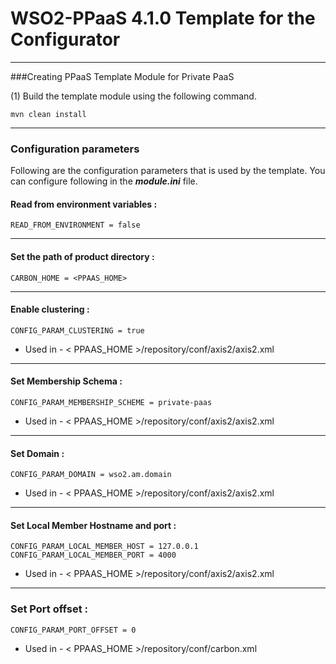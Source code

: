 # WSO2-PPaaS 4.1.0 Template for the Configurator
---


###Creating PPaaS Template Module for Private PaaS

(1) Build the template module using the following command.

```
mvn clean install
```

---
### Configuration parameters
Following are the configuration parameters that is used by the template.
You can configure following in the ***module.ini*** file.

#### Read from environment variables :


    READ_FROM_ENVIRONMENT = false
 

-------------------------------------------------------------------------------------

#### Set the path of product directory :

    CARBON_HOME = <PPAAS_HOME>

---

#### Enable clustering : 

    CONFIG_PARAM_CLUSTERING = true

* Used in - < PPAAS_HOME >/repository/conf/axis2/axis2.xml

---

#### Set Membership Schema :

    CONFIG_PARAM_MEMBERSHIP_SCHEME = private-paas

* Used in - < PPAAS_HOME >/repository/conf/axis2/axis2.xml

---
        
#### Set Domain :

    CONFIG_PARAM_DOMAIN = wso2.am.domain

* Used in - < PPAAS_HOME >/repository/conf/axis2/axis2.xml

---


#### Set Local Member Hostname and port :

    CONFIG_PARAM_LOCAL_MEMBER_HOST = 127.0.0.1
    CONFIG_PARAM_LOCAL_MEMBER_PORT = 4000

* Used in - < PPAAS_HOME >/repository/conf/axis2/axis2.xml

---

### Set Port offset :

    CONFIG_PARAM_PORT_OFFSET = 0

* Used in - < PPAAS_HOME >/repository/conf/carbon.xml



